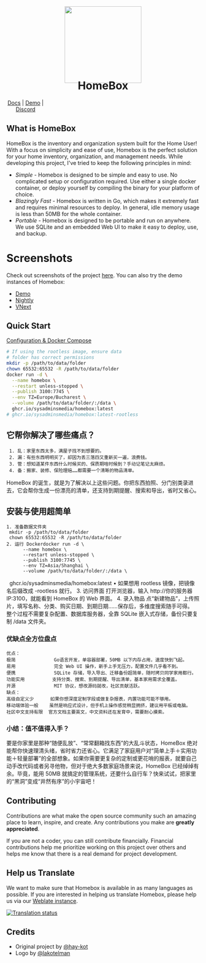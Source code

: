 <div align="center">
  <img src="/docs/public/lilbox.svg" height="200"/>
</div>

<h1 align="center" style="margin-top: -10px"> HomeBox </h1>
<p align="center" style="width: 100;">
   <a href="https://homebox.software/en/">Docs</a>
   |
   <a href="https://demo.homebox.software">Demo</a>
   |
   <a href="https://discord.gg/aY4DCkpNA9">Discord</a>
</p>

## What is HomeBox

HomeBox is the inventory and organization system built for the Home User! With a focus on simplicity and ease of use, Homebox is the perfect solution for your home inventory, organization, and management needs. While developing this project, I've tried to keep the following principles in mind:

- _Simple_ - Homebox is designed to be simple and easy to use. No complicated setup or configuration required. Use either a single docker container, or deploy yourself by compiling the binary for your platform of choice.
- _Blazingly Fast_ - Homebox is written in Go, which makes it extremely fast and requires minimal resources to deploy. In general, idle memory usage is less than 50MB for the whole container.
- _Portable_ - Homebox is designed to be portable and run on anywhere. We use SQLite and an embedded Web UI to make it easy to deploy, use, and backup.

# Screenshots
Check out screenshots of the project [here](https://imgur.com/a/5gLWt2j).
You can also try the demo instances of Homebox:
- [Demo](https://demo.homebox.software)
- [Nightly](https://nightly.homebox.software)
- [VNext](https://vnext.homebox.software/)

## Quick Start

[Configuration & Docker Compose](https://homebox.software/en/quick-start.html)

```bash
# If using the rootless image, ensure data 
# folder has correct permissions
mkdir -p /path/to/data/folder
chown 65532:65532 -R /path/to/data/folder
docker run -d \
  --name homebox \
  --restart unless-stopped \
  --publish 3100:7745 \
  --env TZ=Europe/Bucharest \
  --volume /path/to/data/folder/:/data \
  ghcr.io/sysadminsmedia/homebox:latest
# ghcr.io/sysadminsmedia/homebox:latest-rootless
```

<!-- CONTRIBUTING -->
## 它帮你解决了哪些痛点？
     1. 乱：家里东西太多，满屋子找不到想要的。
     2. 漏：有些东西明明买了，却因为丢三落四又重新买一遍，浪费钱。
     3. 管：想知道某件东西什么时候买的、保质期啥时候到？手动记笔记太麻烦。
     4. 备：搬家、装修、保险理赔……都需要一个清晰的物品清单。
HomeBox 的诞生，就是为了解决以上这些问题。你把东西拍照、分门别类录进去，它会帮你生成一份漂亮的清单，还支持到期提醒、搜索和导出，省时又省心。

## 安装与使用超简单
    1. 准备数据文件夹
     mkdir -p /path/to/data/folder
     chown 65532:65532 -R /path/to/data/folder
    2. 运行 Dockerdocker run -d \
          --name homebox \
          --restart unless-stopped \
          --publish 3100:7745 \
          --env TZ=Asia/Shanghai \
          --volume /path/to/data/folder/:/data \
          ghcr.io/sysadminsmedia/homebox:latest
         • 如果想用 rootless 镜像，把镜像名后缀改成 -rootless 就行。
    3. 访问界面
      打开浏览器，输入 http://你的服务器IP:3100，就能看到 HomeBox 的 Web 界面。
    4. 录入物品
      点“新建物品”，上传照片，填写名称、分类、购买日期、到期日期……保存后，多维度搜索随手可得。
      整个过程不需要复杂配置、数据库服务器，全靠 SQLite 嵌入式存储，备份只要复制 /data 文件夹。

### 优缺点全方位盘点
    优点：
    极简              Go语言开发，单容器部署，50MB 以下内存占用，速度快到飞起。
    易用              完全 Web UI 操作，新手上手无压力，配置文件几乎看不到。
    便携              SQLite 存储，导入导出、迁移备份超简单，随时拷贝同学家用都行。
    功能实用          支持分类、搜索、到期提醒、导出清单，基本家用需求全覆盖。
    开源              MIT 协议，想改源码就改，社区贡献活跃。
    缺点：
    高级自定义少      如果你想深度定制字段或做复杂报表，内置功能可能不够用。
    移动端体验一般    虽然是响应式设计，但手机上操作感觉稍显拥挤，建议用平板或电脑。
    社区中文支持有限  官方文档主要英文，中文资料还在发育中，需要耐心摸索。
### 小结：值不值得入手？
   要是你家里是那种“随便乱放”、“常常翻箱找东西”的大乱斗状态，HomeBox 绝对能帮你快速理清头绪，省时省力还省心。它满足了家庭用户对“简单上手＋实用功能＋轻量部署”的全部想象。如果你需要更复杂的定制或更花哨的报表，就要自己动手改代码或者另寻他物，但对于绝大多数家庭场景来说，HomeBox 已经绰绰有余。毕竟，能用 50MB 就搞定的管理系统，还要什么自行车？快来试试，把家里的“黑洞”变成“井然有序”的小宇宙吧！
## Contributing

Contributions are what make the open source community such an amazing place to learn, inspire, and create. Any contributions you make are **greatly appreciated**.

If you are not a coder, you can still contribute financially. Financial contributions help me prioritize working on this project over others and helps me know that there is a real demand for project development.

## Help us Translate
We want to make sure that Homebox is available in as many languages as possible. If you are interested in helping us translate Homebox, please help us via our [Weblate instance](https://translate.sysadminsmedia.com/projects/homebox/).

[![Translation status](http://translate.sysadminsmedia.com/widget/homebox/multi-auto.svg)](http://translate.sysadminsmedia.com/engage/homebox/)

## Credits

- Original project by [@hay-kot](https://github.com/hay-kot)
- Logo by [@lakotelman](https://github.com/lakotelman)
